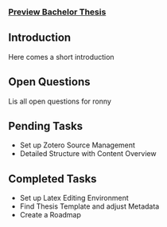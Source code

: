 ### [Preview Bachelor Thesis](thesis.pdf)

## Introduction
Here comes a short introduction

## Open Questions
Lis all open questions for ronny


## Pending Tasks
- Set up Zotero Source Management
- Detailed Structure with Content Overview

## Completed Tasks
- Set up Latex Editing Environment
- Find Thesis Template and adjust Metadata
- Create a Roadmap
